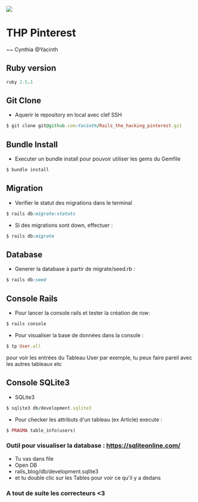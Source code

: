 ![](https://media0.giphy.com/media/2zeji2UedvZzvIZ45N/giphy.gif?cid=3640f6095c4a8a4d6b6958366767066f)

# THP Pinterest

~~ Cynthia @Yacinth

## Ruby version

```ruby
ruby 2.5.1
```

## Git Clone

- Aquerir le repository en local avec clef SSH

```ruby
$ git clone git@github.com:Yacinth/Rails_the_hacking_pinterest.git
```

## Bundle Install

- Executer un bundle install pour pouvoir utiliser les gems du Gemfile

```ruby
$ bundle install
```

## Migration

- Verifier le statut des migrations dans le terminal

```ruby
$ rails db:migrate:statuts
```

- Si des migrations sont down, effectuer :

```ruby
$ rails db:migrate
```

## Database

- Generer la database à partir de migrate/seed.rb :

```ruby
$ rails db:seed
```

## Console Rails

- Pour lancer la console rails et tester la création de row:

```ruby
$ rails console
```

- Pour visualiser la base de données dans la console :

```ruby
$ tp User.all
```

pour voir les entrées du Tableau User par exemple, tu peux faire pareil avec les autres tableaux etc

## Console SQLite3

- SQLite3

```ruby
$ sqlite3 db/development.sqlite3
```

- Pour checker les attributs d'un tableau (ex Article) execute :

```ruby
$ PRAGMA table_info(users)
```

### Outil pour visualiser la database : https://sqliteonline.com/

- Tu vas dans file
- Open DB
- rails_blog/db/development.sqlite3
- et tu double clic sur les Tables pour voir ce qu'il y a dedans

### A tout de suite les correcteurs <3
